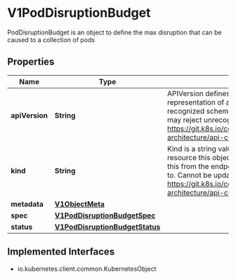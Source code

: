 

# V1PodDisruptionBudget

PodDisruptionBudget is an object to define the max disruption that can be caused to a collection of pods
## Properties

Name | Type | Description | Notes
------------ | ------------- | ------------- | -------------
**apiVersion** | **String** | APIVersion defines the versioned schema of this representation of an object. Servers should convert recognized schemas to the latest internal value, and may reject unrecognized values. More info: https://git.k8s.io/community/contributors/devel/sig-architecture/api-conventions.md#resources |  [optional]
**kind** | **String** | Kind is a string value representing the REST resource this object represents. Servers may infer this from the endpoint the client submits requests to. Cannot be updated. In CamelCase. More info: https://git.k8s.io/community/contributors/devel/sig-architecture/api-conventions.md#types-kinds |  [optional]
**metadata** | [**V1ObjectMeta**](V1ObjectMeta.md) |  |  [optional]
**spec** | [**V1PodDisruptionBudgetSpec**](V1PodDisruptionBudgetSpec.md) |  |  [optional]
**status** | [**V1PodDisruptionBudgetStatus**](V1PodDisruptionBudgetStatus.md) |  |  [optional]


## Implemented Interfaces

* io.kubernetes.client.common.KubernetesObject



